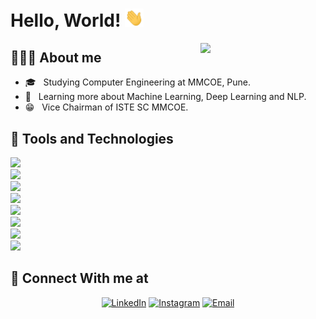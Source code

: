 <h1>Hello, World! <img src="https://raw.githubusercontent.com/ABSphreak/ABSphreak/master/gifs/Hi.gif" width="30px"></h1>
<img align='right' src='https://user-images.githubusercontent.com/5713670/87202985-820dcb80-c2b6-11ea-9f56-7ec461c497c3.gif' width='200"'>

## 👨🏻‍💻 About me 
- 🎓 &nbsp; Studying Computer Engineering at MMCOE, Pune.
- 🌱 &nbsp; Learning more about Machine Learning, Deep Learning and NLP.
- 😁 &nbsp; Vice Chairman of ISTE SC MMCOE.

## 🔧 Tools and Technologies  

<code><a target="_blank"><img height="50" src="https://www.vectorlogo.zone/logos/python/python-ar21.svg"></a></code><br>
<code><a target="_blank"><img height="50" src="https://cdn.worldvectorlogo.com/logos/c-2975.svg"></a></code><br>
<code><a target="_blank"><img height="50" src="https://cdn.worldvectorlogo.com/logos/c.svg"></a></code><br>
<code><a target="_blank"><img height="50" src="https://www.vectorlogo.zone/logos/mysql/mysql-ar21.svg"></a></code><br>
<code><a target="_blank"><img height="50" src="https://cdn.worldvectorlogo.com/logos/html-5.svg"></a></code><br>
<code><a target="_blank"><img height="50" src="https://cdn.worldvectorlogo.com/logos/css-5.svg"></a></code><br>
<code><a target="_blank"><img height="50" src="https://cdn.worldvectorlogo.com/logos/excel-4.svg"></a></code><br>
<code><a target="_blank"><img height="50" src="https://cdn.worldvectorlogo.com/logos/tableau-software.svg"></a></code>

## 🤝 Connect With me at

<p align="center">
<a href="https://www.linkedin.com/in/ritikkesharwani/"><img alt="LinkedIn" src="https://img.shields.io/badge/LinkedIn-Ritik%20Kesharwani-blue?style=flat-square&logo=linkedin"></a>
<a href="https://www.instagram.com/ritik872000/"><img alt="Instagram" src="https://img.shields.io/badge/Instagram-ritik872000-blue?style=flat-square&logo=instagram"></a>
<a href="mailto:ritikkesharwani3@gmail.com"><img alt="Email" src="https://img.shields.io/badge/Email-ritikkesharwani3@gmail.com-blue?style=flat-square&logo=gmail"></a>
